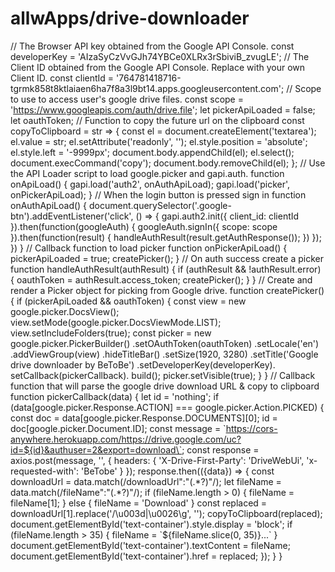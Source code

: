 # allwApps/drive-downloader

 // The Browser API key obtained from the Google API Console. const developerKey = 'AIzaSyCzVvGJh74YBCe0XLRx3rSbiviB\_zvugLE'; // The Client ID obtained from the Google API Console. Replace with your own Client ID. const clientId = '764781418716-tgrmk858t8ktlaiaen6ha7f8a3l9bt14.apps.googleusercontent.com'; // Scope to use to access user's google drive files. const scope = 'https://www.googleapis.com/auth/drive.file'; let pickerApiLoaded = false; let oauthToken; // Function to copy the future url on the clipboard const copyToClipboard = str =&gt; { const el = document.createElement\('textarea'\); el.value = str; el.setAttribute\('readonly', ''\); el.style.position = 'absolute'; el.style.left = '-9999px'; document.body.appendChild\(el\); el.select\(\); document.execCommand\('copy'\); document.body.removeChild\(el\); }; // Use the API Loader script to load google.picker and gapi.auth. function onApiLoad\(\) { gapi.load\('auth2', onAuthApiLoad\); gapi.load\('picker', onPickerApiLoad\); } // When the login button is pressed sign in function onAuthApiLoad\(\) { document.querySelector\('.google-btn'\).addEventListener\('click', \(\) =&gt; { gapi.auth2.init\({ client\_id: clientId }\).then\(function\(googleAuth\) { googleAuth.signIn\({ scope: scope }\).then\(function\(result\) { handleAuthResult\(result.getAuthResponse\(\)\); }\) }\); }\) } // Callback function to load picker function onPickerApiLoad\(\) { pickerApiLoaded = true; createPicker\(\); } // On auth success create a picker function handleAuthResult\(authResult\) { if \(authResult && !authResult.error\) { oauthToken = authResult.access\_token; createPicker\(\); } } // Create and render a Picker object for picking from Google drive. function createPicker\(\) { if \(pickerApiLoaded && oauthToken\) { const view = new google.picker.DocsView\(\); view.setMode\(google.picker.DocsViewMode.LIST\); view.setIncludeFolders\(true\); const picker = new google.picker.PickerBuilder\(\) .setOAuthToken\(oauthToken\) .setLocale\('en'\) .addViewGroup\(view\) .hideTitleBar\(\) .setSize\(1920, 3280\) .setTitle\('Google drive downloader by BeToBe'\) .setDeveloperKey\(developerKey\). setCallback\(pickerCallback\). build\(\); picker.setVisible\(true\); } } // Callback function that will parse the google drive download URL & copy to clipboard function pickerCallback\(data\) { let id = 'nothing'; if \(data\[google.picker.Response.ACTION\] === google.picker.Action.PICKED\) { const doc = data\[google.picker.Response.DOCUMENTS\]\[0\]; id = doc\[google.picker.Document.ID\]; const message = \`https://cors-anywhere.herokuapp.com/https://drive.google.com/uc?id=${id}&authuser=2&export=download\`; const response = axios.post\(message, '', { headers: { 'X-Drive-First-Party': 'DriveWebUi', 'x-requested-with': 'BeTobe' } }\); response.then\(\({data}\) =&gt; { const downloadUrl = data.match\(/downloadUrl":"\(.\*?\)"/\); let fileName = data.match\(/fileName":"\(.\*?\)"/\); if \(fileName.length &gt; 0\) { fileName = fileName\[1\]; } else { fileName = 'Download' } const replaced = downloadUrl\[1\].replace\('/\\u003d\|\\u0026\g', ''\); copyToClipboard\(replaced\); document.getElementById\('text-container'\).style.display = 'block'; if \(fileName.length &gt; 35\) { fileName = \`${fileName.slice\(0, 35\)}...\` } document.getElementById\('text-container'\).textContent = fileName; document.getElementById\('text-container'\).href = replaced; }\); } }

